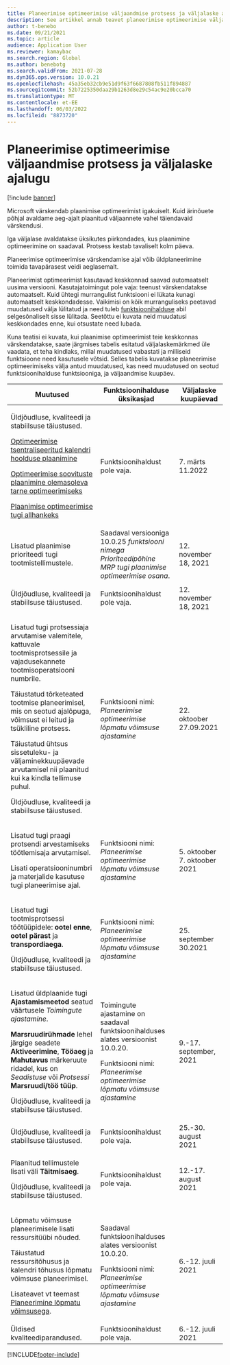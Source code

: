 ```yaml
---
title: Planeerimise optimeerimise väljaandmise protsess ja väljalaske ajalugu
description: See artikkel annab teavet planeerimise optimeerimise väljalaske protsessi ja vabastamise ajaloo kohta.
author: t-benebo
ms.date: 09/21/2021
ms.topic: article
audience: Application User
ms.reviewer: kamaybac
ms.search.region: Global
ms.author: benebotg
ms.search.validFrom: 2021-07-28
ms.dyn365.ops.version: 10.0.21
ms.openlocfilehash: 45a35eb32cb9e51d9f63f6687808fb511f894887
ms.sourcegitcommit: 52b7225350daa29b1263d8e29c54ac9e20bcca70
ms.translationtype: MT
ms.contentlocale: et-EE
ms.lasthandoff: 06/03/2022
ms.locfileid: "8873720"
---
```

# <a name="planning-optimization-release-process-and-release-history"></a>Planeerimise optimeerimise väljaandmise protsess ja väljalaske ajalugu

[!include [banner](../../includes/banner.md)]

Microsoft värskendab plaanimise optimeerimist igakuiselt. Kuid ärinõuete põhjal avaldame aeg-ajalt plaanitud väljaannete vahel täiendavaid värskendusi.

Iga väljalase avaldatakse üksikutes piirkondades, kus plaanimine optimeerimine on saadaval. Protsess kestab tavaliselt kolm päeva.

Planeerimise optimeerimise värskendamise ajal võib üldplaneerimine toimida tavapärasest veidi aeglasemalt.

Planeerimist optimeerimist kasutavad keskkonnad saavad automaatselt uusima versiooni. Kasutajatoimingut pole vaja: teenust värskendatakse automaatselt. Kuid ühtegi murrangulist funktsiooni ei lükata kunagi automaatselt keskkondadesse. Vaikimisi on kõik murranguliseks peetavad muudatused välja lülitatud ja need tuleb [funktsioonihalduse](../../../fin-ops-core/fin-ops/get-started/feature-management/feature-management-overview.md) abil selgesõnaliselt sisse lülitada. Seetõttu ei kuvata neid muudatusi keskkondades enne, kui otsustate need lubada.

Kuna teatisi ei kuvata, kui plaanimise optimeerimist teie keskkonnas värskendatakse, saate järgmises tabelis esitatud väljalaskemärkmed üle vaadata, et teha kindlaks, millal muudatused vabastati ja milliseid funktsioone need kasutusele võtsid. Selles tabelis kuvatakse planeerimise optimeerimiseks välja antud muudatused, kas need muudatused on seotud funktsioonihalduse funktsiooniga, ja väljaandmise kuupäev.

| Muutused | Funktsioonihalduse üksikasjad | Väljalaske kuupäevad |
|---|---|---|
| <p>Üldjõudluse, kvaliteedi ja stabiilsuse täiustused.<p>[Optimeerimise tsentraliseeritud kalendri hoolduse plaanimine](../supply-chain-calendars-master-planning.md)<p>[Optimeerimise soovituste plaanimine olemasoleva tarne optimeerimiseks](../action-messages.md)<p>[Plaanimise optimeerimise tugi allhankeks](../../production-control/manage-subcontract-work-production.md) | Funktsioonihaldust pole vaja. | 7. märts 11.2022 |
| <p>Lisatud plaanimise prioriteedi tugi tootmistellimustele. | Saadaval versiooniga 10.0.25 *funktsiooni nimega Prioriteedipõhine MRP tugi plaanimise optimeerimise osana*. | 12. november 18, 2021 |
| <p>Üldjõudluse, kvaliteedi ja stabiilsuse täiustused. | Funktsioonihaldust pole vaja. | 12. november 18, 2021 |
| <p>Lisatud tugi protsessiaja arvutamise valemitele, kattuvale tootmisprotsessile ja vajadusekannete tootmisoperatsiooni numbrile.</p><p>Täiustatud tõrketeated tootmise planeerimisel, mis on seotud ajalõpuga, võimsust ei leitud ja tsükliline protsess.</p><p>Täiustatud ühtsus sissetuleku- ja väljaminekkuupäevade arvutamisel nii plaanitud kui ka kindla tellimuse puhul.</p><p>Üldjõudluse, kvaliteedi ja stabiilsuse täiustused. | Funktsiooni nimi: *Planeerimise optimeerimise lõpmatu võimsuse ajastamine* | 22. oktoober 27.09.2021 |
| <p>Lisatud tugi praagi protsendi arvestamiseks töötlemisaja arvutamisel.</p><p>Lisati operatsiooninumbri ja materjalide kasutuse tugi planeerimise ajal. | Funktsiooni nimi: *Planeerimise optimeerimise lõpmatu võimsuse ajastamine* | 5. oktoober 7. oktoober 2021 |
| <p>Lisatud tugi tootmisprotsessi töötüüpidele: **ootel enne**, **ootel pärast** ja **transpordiaega**.</p><p>Üldjõudluse, kvaliteedi ja stabiilsuse täiustused. | Funktsiooni nimi: *Planeerimise optimeerimise lõpmatu võimsuse ajastamine* | 25. september 30.2021 |
| <p>Lisatud üldplaanide tugi **Ajastamismeetod** seatud väärtusele *Toimingute ajastamine*.</p><p>**Marsruudirühmade** lehel järgige seadete **Aktiveerimine**, **Tööaeg** ja **Mahutavus** märkeruute ridadel, kus on *Seadistuse* või *Protsessi* **Marsruudi/töö tüüp**. </p><p>Üldjõudluse, kvaliteedi ja stabiilsuse täiustused. | <p>Toimingute ajastamine on saadaval funktsioonihalduses alates versioonist 10.0.20.</p><p>Funktsiooni nimi: *Planeerimise optimeerimise lõpmatu võimsuse ajastamine*</p>  | 9.-17. september, 2021 |
| Üldjõudluse, kvaliteedi ja stabiilsuse täiustused. | Funktsioonihaldust pole vaja. | 25.-30. august 2021 |
| <p>Plaanitud tellimustele lisati väli **Täitmisaeg**.</p><p>Üldjõudluse, kvaliteedi ja stabiilsuse täiustused.</p> | Funktsioonihaldust pole vaja. | 12.-17. august 2021 |
| <p>Lõpmatu võimsuse planeerimisele lisati ressursitüübi nõuded.</p><p>Täiustatud ressursitõhusus ja kalendri tõhusus lõpmatu võimsuse planeerimisel.</p><p>Lisateavet vt teemast [Planeerimine lõpmatu võimsusega](infinite-capacity-planning.md). | <p>Saadaval funktsioonihalduses alates versioonist 10.0.20.</p><p>Funktsiooni nimi: *Planeerimise optimeerimise lõpmatu võimsuse ajastamine*</p> | 6.-12. juuli 2021 |
| Üldised kvaliteediparandused. | Funktsioonihaldust pole vaja. | 6.-12. juuli 2021 |

[!INCLUDE[footer-include](../../../includes/footer-banner.md)]
